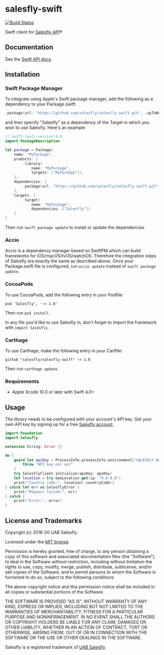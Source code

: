 # salesfly-swift

[![Build Status](https://travis-ci.org/salesfly/salesfly-swift.svg?branch=master)](https://travis-ci.org/salesfly/salesfly-swift)

Swift client for [Salesfly API](https://salesfly.com)&reg;

## Documentation

See the [Swift API docs](https://docs.salesfly.com/swift/).

## Installation

### Swift Package Manager

To integrate using Apple's Swift package manager, add the following as a dependency to your Package.swift:

```swift
.package(url: "https://github.com/salesfly/salesfly-swift.git", .upToNextMajor(from: "1.0.0"))
```

and then specify "Salesfly" as a dependency of the Target in which you wish to use Salesfly. Here's an example

```swift
// swift-tools-version:4.0
import PackageDescription

let package = Package(
    name: "MyPackage",
    products: [
        .library(
            name: "MyPackage",
            targets: ["MyPackage"]),
    ],
    dependencies: [
        .package(url: "https://github.com/salesfly/salesfly-swift.git", .upToNextMajor(from: "1.0.0"))
    ],
    targets: [
        .target(
            name: "MyPackage",
            dependencies: ["Salesfly"])
    ]
)
```

Then run <code>swift package update</code> to install or update the dependencies.

### Accio

Accio is a dependency manager based on SwiftPM which can build frameworks for iOS/macOS/tvOS/watchOS. Therefore the integration steps of Salesfly are exactly the same as described above. Once your Package.swift file is configured, run <code>accio update</code> instead of <code>swift package update</code>.

### CocoaPods

To use CocoaPods, add the following entry in your Podfile:

```
pod 'Salesfly', '~> 1.0'
```

Then run <code>pod install</code>.

In any file you'd like to use Salesfly in, don't forget to import the framework with <code>import Salesfly</code>.

### Carthage

To use Carthage, make the following entry in your Cartfile:

```
github "salesfly/salesfly-swift" ~> 1.0
```

Then run <code>carthage update</code>.

### Requirements

- Apple Xcode 10.0 or later with Swift 4.0+

## Usage

The library needs to be configured with your account's API key. Get your own API key by signing up for a free [Salesfly account](https://salesfly.com).

```swift
import Foundation
import Salesfly

extension String: Error {}

do {
    guard let apiKey = ProcessInfo.processInfo.environment["SALESFLY_APIKEY"] else {
        throw "API key not set"
    }
    try SalesflyClient.initialize(apiKey: apiKey)
    let location = try GeoLocation.get(ip: "8.8.8.8")
    print("Country code:", location!.countryCode!)
} catch let err as SalesflyError {
    print("Request failed:", err)
} catch {
    print("Error:", error)
}
```

## License and Trademarks

Copyright (c) 2018-20 UAB Salesfly.

Licensed under the [MIT license](https://en.wikipedia.org/wiki/MIT_License).

Permission is hereby granted, free of charge, to any person obtaining a copy
of this software and associated documentation files (the "Software"), to deal
in the Software without restriction, including without limitation the rights
to use, copy, modify, merge, publish, distribute, sublicense, and/or sell
copies of the Software, and to permit persons to whom the Software is
furnished to do so, subject to the following conditions:

The above copyright notice and this permission notice shall be included in all
copies or substantial portions of the Software.

THE SOFTWARE IS PROVIDED "AS IS", WITHOUT WARRANTY OF ANY KIND, EXPRESS OR
IMPLIED, INCLUDING BUT NOT LIMITED TO THE WARRANTIES OF MERCHANTABILITY,
FITNESS FOR A PARTICULAR PURPOSE AND NONINFRINGEMENT. IN NO EVENT SHALL THE
AUTHORS OR COPYRIGHT HOLDERS BE LIABLE FOR ANY CLAIM, DAMAGES OR OTHER
LIABILITY, WHETHER IN AN ACTION OF CONTRACT, TORT OR OTHERWISE, ARISING FROM,
OUT OF OR IN CONNECTION WITH THE SOFTWARE OR THE USE OR OTHER DEALINGS IN THE
SOFTWARE.

Salesfly is a registered trademark of [UAB Salesfly](https://www.salesfly.com).
